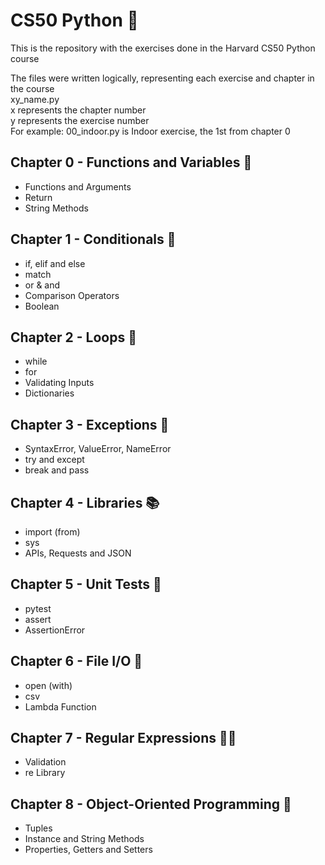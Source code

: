 # CS50 Python 🐍
This is the repository with the exercises done in the Harvard CS50 Python course

The files were written logically, representing each exercise and chapter in the course  
xy_name.py  
x represents the chapter number  
y represents the exercise number  
For example: 00_indoor.py is Indoor exercise, the 1st from chapter 0  

## Chapter 0 - Functions and Variables 📝
- Functions and Arguments
- Return
- String Methods

## Chapter 1 - Conditionals 🤔
- if, elif and else
- match
- or & and
- Comparison Operators
- Boolean

## Chapter 2 - Loops 🔁
- while
- for
- Validating Inputs
- Dictionaries

## Chapter 3 - Exceptions 🚨
- SyntaxError, ValueError, NameError
- try and except
- break and pass

## Chapter 4 - Libraries 📚
- import (from)
- sys
- APIs, Requests and JSON

## Chapter 5 - Unit Tests 🧪
- pytest
- assert
- AssertionError

## Chapter 6 - File I/O 📂
- open (with)
- csv
- Lambda Function

## Chapter 7 - Regular Expressions 🧑‍🏫
- Validation
- re Library

## Chapter 8 - Object-Oriented Programming 🧩
- Tuples
- Instance and String Methods
- Properties, Getters and Setters
